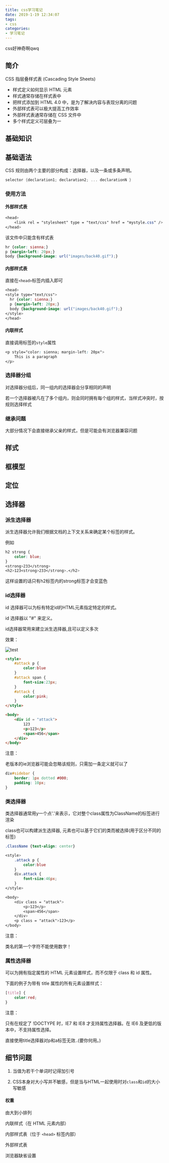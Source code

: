 ```yaml
---
title: css学习笔记
date: 2019-1-19 12:34:07
tags:
- css
categories:
- 学习笔记
---
```



<Excerpt in index >

css好神奇啊qwq

<!-- more -->

<The rest of contents >

## 简介

CSS 指层叠样式表 (Cascading Style Sheets)
- 样式定义如何显示 HTML 元素
- 样式通常存储在样式表中
- 把样式添加到 HTML 4.0 中，是为了解决内容与表现分离的问题
- 外部样式表可以极大提高工作效率
- 外部样式表通常存储在 CSS 文件中
- 多个样式定义可层叠为一

## 基础知识

## 基础语法

CSS 规则由两个主要的部分构成：选择器，以及一条或多条声明。

```cpp
selector {declaration1; declaration2; ... declarationN }
```

### 使用方法

#### 外部样式表

```css
<head>
    <link rel = "stylesheet" type = "text/css" href = "mystyle.css" />
</head>
```

该文件中只能含有样式表

```css
hr {color: sienna;}
p {margin-left: 20px;}
body {background-image: url("images/back40.gif");}
```

#### 内部样式表

直接在`<head>`标签内插入即可

```css
<head>
<style type="text/css">
  hr {color: sienna;}
  p {margin-left: 20px;}
  body {background-image: url("images/back40.gif");}
</style>
</head>
```

#### 内联样式

直接调用标签的`style`属性

```css
<p style="color: sienna; margin-left: 20px">
    This is a paragraph
</p>
```

### 选择器分组

对选择器分组后，同一组内的选择器会分享相同的声明

若一个选择器被凡在了多个组内，则会同时拥有每个组的样式，当样式冲突时，按规则选择样式

### 继承问题

大部分情况下会直接继承父亲的样式，但是可能会有浏览器兼容问题

## 样式

## 框模型

## 定位


## 选择器

### 派生选择器

派生选择器允许我们根据文档的上下文关系来确定某个标签的样式。

例如
```css
h2 strong {
    color: blue;
}
<strong>233</strong>
<h2>123<strong>233</strong>.</h2>
```

这样设置的话只有h2标签内的strong标签才会变蓝色

### id选择器

id 选择器可以为标有特定id的HTML元素指定特定的样式。

id 选择器以 "#" 来定义。

id选择器常用来建立派生选择器,且可以定义多次

效果：

![test](http://wx1.sinaimg.cn/large/005S5cb6ly1fzbrt9ws7nj305q03jt8h.jpg)

```html
<style>
    #attack p {
        color:blue
    }
    #attack span {
        font-size:23px;
    }
    #attack {
        color:pink;
    }
</style>

<body>
    <div id = "attack">
        123
        <p>123</p>
        <span>456</span>
    </div>
</body>
```

注意：

老版本的ie浏览器可能会忽略该规则，只需加一条定义就可以了

```css
div#sidebar {
	border: 1px dotted #000;
	padding: 10px;
}
```

### 类选择器

类选择器通常用y一个点'.'来表示，它对整个class属性为ClassName的标签进行渲染

class也可以构建派生选择器, 元素也可以基于它们的类而被选择(用于区分不同的标签)


```css
.ClassName {text-align: center}
```

```css
<style>
    .attack p {
        color:blue
    }
    div.attack {
        font-size:46px;
    }
</style>

<body>
    <div class = "attack">
        <p>123</p>
        <span>456</span>
    </div>
    <p class = "attack">123</p>
</body>
```

注意：

类名的第一个字符不能使用数字！

### 属性选择器

可以为拥有指定属性的 HTML 元素设置样式，而不仅限于 class 和 id 属性。

下面的例子为带有 title 属性的所有元素设置样式：

```css
[title] {
    color:red;
}
```

注意：

只有在规定了 !DOCTYPE 时，IE7 和 IE8 才支持属性选择器。在 IE6 及更低的版本中，不支持属性选择。

直接使用title选择器对p和a标签无效..(要你何用。)

## 细节问题

1. 当值为若干个单词时记得加引号

2. CSS本身对大小写并不敏感，但是当与HTML一起使用时对`class`和`id`的大小写敏感

#### 权重

由大到小排列

内联样式（在 HTML 元素内部）  

内部样式表（位于 `<head>` 标签内部）

外部样式表

浏览器缺省设置


